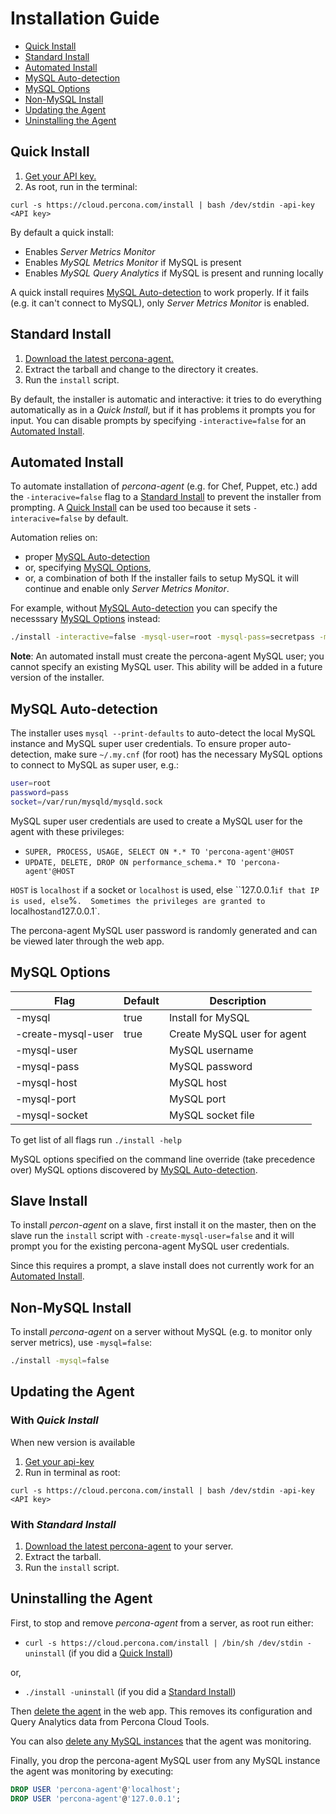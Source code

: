 Installation Guide
==================

- [Quick Install](#user-content-quick-install)
- [Standard Install](#user-content-standard-install)
- [Automated Install](#user-content-automated-install)
- [MySQL Auto-detection](#user-content-mysql-auto-detection)
- [MySQL Options](#user-content-mysql-options)
- [Non-MySQL Install](#user-content-non-mysql-install)
- [Updating the Agent](#user-content-updating-the-agent)
- [Uninstalling the Agent](#user-content-uninstalling-the-agent)

Quick Install
-------------

1. [Get your API key.](https://cloud.percona.com/api-key)
2. As root, run in the terminal:

`curl -s https://cloud.percona.com/install | bash /dev/stdin -api-key <API key>`

By default a quick install:
* Enables *Server Metrics Monitor*
* Enables *MySQL Metrics Monitor* if MySQL is present
* Enables *MySQL Query Analytics* if MySQL is present and running locally

A quick install requires [MySQL Auto-detection](#user-content-mysql-auto-detection) to work properly. If it fails (e.g. it can't connect to MySQL), only *Server Metrics Monitor* is enabled.

Standard Install
----------------

1. [Download the latest percona-agent.](http://www.percona.com/downloads/percona-agent/LATEST/)
2. Extract the tarball and change to the directory it creates.
3. Run the `install` script.

By default, the installer is automatic and interactive: it tries to do everything automatically as in a *Quick Install*, but if it has problems it prompts you for input. You can disable prompts by specifying `-interactive=false` for an [Automated Install](#user-content-automated-install).

Automated Install
-----------------

To automate installation of *percona-agent* (e.g. for Chef, Puppet, etc.) add the `-interacive=false` flag to a [Standard Install](#user-content-standard-install) to prevent the installer from prompting. A [Quick Install](#user-content-quick-install) can be used too because it sets `-interacive=false` by default.

Automation relies on:
* proper [MySQL Auto-detection](#user-content-mysql-auto-detection)
* or, specifying [MySQL Options](#user-content-mysql-options),
* or, a combination of both
If the installer fails to setup MySQL it will continue and enable only *Server Metrics Monitor*.

For example, without [MySQL Auto-detection](#user-content-mysql-auto-detection) you can specify the necesssary [MySQL Options](#user-content-mysql-options) instead:
```sh
./install -interactive=false -mysql-user=root -mysql-pass=secretpass -mysql-socket=/var/run/mysqld/mysqld.sock
```

**Note**: An automated install must create the percona-agent MySQL user; you cannot specify an existing MySQL user. This ability will be added in a future version of the installer.

MySQL Auto-detection
--------------------

The installer uses `mysql --print-defaults` to auto-detect the local MySQL instance and MySQL super user credentials. To ensure proper auto-detection, make sure `~/.my.cnf` (for root) has the necessary MySQL options to connect to MySQL as super user, e.g.:

```sh
user=root
password=pass
socket=/var/run/mysqld/mysqld.sock
```

MySQL super user credentials are used to create a MySQL user for the agent with these privileges:

* `SUPER, PROCESS, USAGE, SELECT ON *.* TO 'percona-agent'@HOST`
* `UPDATE, DELETE, DROP ON performance_schema.* TO 'percona-agent'@HOST`

`HOST` is `localhost` if a socket or `localhost` is used, else ``127.0.0.1` if that IP is used, else `%`.  Sometimes the privileges are granted to `localhost` and `127.0.0.1`.

The percona-agent MySQL user password is randomly generated and can be viewed later through the web app.

MySQL Options
-------------

| Flag              | Default | Description                 |
|-------------------|---------|-----------------------------|
|-mysql             | true    | Install for MySQL           |
|-create-mysql-user | true    | Create MySQL user for agent |
|-mysql-user        |         | MySQL username              |
|-mysql-pass        |         | MySQL password              |
|-mysql-host        |         | MySQL host                  |
|-mysql-port        |         | MySQL port                  |
|-mysql-socket      |         | MySQL socket file           |

To get list of all flags run `./install -help`

MySQL options specified on the command line override (take precedence over) MySQL options discovered by [MySQL Auto-detection](#user-content-mysql-auto-detection).

Slave Install
-------------

To install *percon-agent* on a slave, first install it on the master, then on the slave run the `install` script with `-create-mysql-user=false` and it will prompt you for the existing percona-agent MySQL user credentials.

Since this requires a prompt, a slave install does not currently work for an [Automated Install](#user-content-automated-installed).

Non-MySQL Install
-----------------

To install *percona-agent* on a server without MySQL (e.g. to monitor only server metrics), use `-mysql=false`:

```sh
./install -mysql=false
  ```
  
Updating the Agent
------------------

### With *Quick Install*

  When new version is available
  
  1. [Get your api-key](https://cloud.percona.com/api-key)
  2. Run in terminal as root:

`curl -s https://cloud.percona.com/install | bash /dev/stdin -api-key <API key>`

### With *Standard Install*

  1. [Download the latest percona-agent](http://www.percona.com/downloads/percona-agent/LATEST/) to your server.
  2. Extract the tarball.
  3. Run the `install` script.

Uninstalling the Agent
----------------------

First, to stop and remove *percona-agent* from a server, as root run either:

* `curl -s https://cloud.percona.com/install | /bin/sh /dev/stdin -uninstall` (if you did a [Quick Install](#user-content-quick-install))

or,

* `./install -uninstall` (if you did a [Standard Install](#user-content-standard-install))

Then [delete the agent](https://cloud.percona.com/agents) in the web app.  This removes its configuration and Query Analytics data from Percona Cloud Tools.

You can also [delete any MySQL instances](https://cloud.percona.com/instances/mysql) that the agent was monitoring.

Finally, you drop the percona-agent MySQL user from any MySQL instance the agent was monitoring by executing:

```sql
DROP USER 'percona-agent'@'localhost';
DROP USER 'percona-agent'@'127.0.0.1';
```
